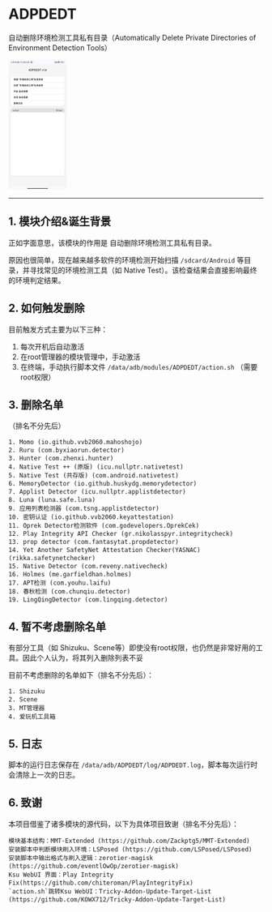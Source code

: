 # ADPDEDT

自动删除环境检测工具私有目录（Automatically Delete Private Directories of Environment Detection Tools）

<img src="./Image/Screen_capture_1.jpg" alt="Screen_capture_1" style="zoom:25%;" />

------



## 1. 模块介绍&诞生背景

正如字面意思，该模块的作用是 自动删除环境检测工具私有目录。

原因也很简单，现在越来越多软件的环境检测开始扫描 `/sdcard/Android` 等目录，并寻找常见的环境检测工具（如 Native Test）。该检查结果会直接影响最终的环境判定结果。



## 2. 如何触发删除

目前触发方式主要为以下三种：

1. 每次开机后自动激活
2. 在root管理器的模块管理中，手动激活
3. 在终端，手动执行脚本文件 `/data/adb/modules/ADPDEDT/action.sh` （需要root权限）



## 3. 删除名单

（排名不分先后）

    1. Momo (io.github.vvb2060.mahoshojo)
    2. Ruru (com.byxiaorun.detector)
    3. Hunter (com.zhenxi.hunter)
    4. Native Test ++ (原版) (icu.nullptr.nativetest)
    5. Native Test (共存版) (com.android.nativetest)
    6. MemoryDetector (io.github.huskydg.memorydetector)
    7. Applist Detector (icu.nullptr.applistdetector)
    8. Luna (luna.safe.luna)
    9. 应用列表检测器 (com.tsng.applistdetector)
    10. 密钥认证 (io.github.vvb2060.keyattestation)
    11. Oprek Detector检测软件 (com.godevelopers.OprekCek)
    12. Play Integrity API Checker (gr.nikolasspyr.integritycheck)
    13. prop detector (com.fantasytat.propdetector)
    14. Yet Another SafetyNet Attestation Checker(YASNAC) (rikka.safetynetchecker)
    15. Native Detector (com.reveny.nativecheck)
    16. Holmes (me.garfieldhan.holmes)
    17. APT检测 (com.youhu.laifu)
    18. 春秋检测 (com.chunqiu.detector)
    19. LingQingDetector (com.lingqing.detector)



## 4. 暂不考虑删除名单

有部分工具（如 Shizuku、Scene等）即使没有root权限，也仍然是非常好用的工具。因此个人认为，将其列入删除列表不妥

目前不考虑删除的名单如下（排名不分先后）：

    1. Shizuku
    2. Scene
    3. MT管理器
    4. 爱玩机工具箱



## 5. 日志

脚本的运行日志保存在 `/data/adb/ADPDEDT/log/ADPDEDT.log`，脚本每次运行时会清除上一次的日志。



## 6. 致谢
本项目借鉴了诸多模块的源代码，以下为具体项目致谢（排名不分先后）：

    模块基本结构：MMT-Extended (https://github.com/Zackptg5/MMT-Extended)
    安装脚本中判断模块刷入环境：LSPosed (https://github.com/LSPosed/LSPosed)
    安装脚本中输出格式与刷入逻辑：zerotier-magisk (https://github.com/eventlOwOp/zerotier-magisk)
    Ksu WebUI 界面：Play Integrity Fix(https://github.com/chiteroman/PlayIntegrityFix)
    `action.sh`跳转Ksu WebUI：Tricky-Addon-Update-Target-List (https://github.com/KOWX712/Tricky-Addon-Update-Target-List)
 